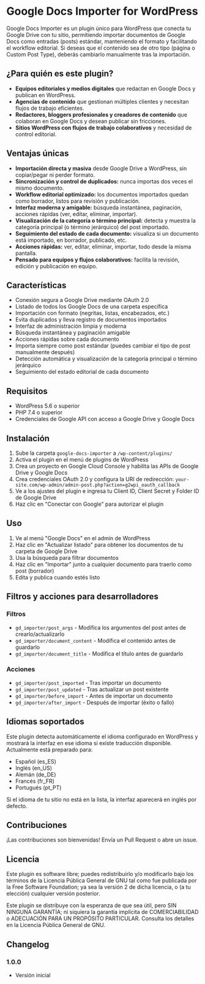 # Google Docs Importer for WordPress

Google Docs Importer es un plugin único para WordPress que conecta tu Google Drive con tu sitio, permitiendo importar documentos de Google Docs como entradas (posts) estándar, manteniendo el formato y facilitando el workflow editorial. Si deseas que el contenido sea de otro tipo (página o Custom Post Type), deberás cambiarlo manualmente tras la importación.

## ¿Para quién es este plugin?
- **Equipos editoriales y medios digitales** que redactan en Google Docs y publican en WordPress.
- **Agencias de contenido** que gestionan múltiples clientes y necesitan flujos de trabajo eficientes.
- **Redactores, bloggers profesionales y creadores de contenido** que colaboran en Google Docs y desean publicar sin fricciones.
- **Sitios WordPress con flujos de trabajo colaborativos** y necesidad de control editorial.

## Ventajas únicas
- **Importación directa y masiva** desde Google Drive a WordPress, sin copiar/pegar ni perder formato.
- **Sincronización y control de duplicados:** nunca importas dos veces el mismo documento.
- **Workflow editorial optimizado:** los documentos importados quedan como borrador, listos para revisión y publicación.
- **Interfaz moderna y amigable:** búsqueda instantánea, paginación, acciones rápidas (ver, editar, eliminar, importar).
- **Visualización de la categoría o término principal:** detecta y muestra la categoría principal (o término jerárquico) del post importado.
- **Seguimiento del estado de cada documento:** visualiza si un documento está importado, en borrador, publicado, etc.
- **Acciones rápidas:** ver, editar, eliminar, importar, todo desde la misma pantalla.
- **Pensado para equipos y flujos colaborativos:** facilita la revisión, edición y publicación en equipo.

## Características
- Conexión segura a Google Drive mediante OAuth 2.0
- Listado de todos los Google Docs de una carpeta específica
- Importación con formato (negritas, listas, encabezados, etc.)
- Evita duplicados y lleva registro de documentos importados
- Interfaz de administración limpia y moderna
- Búsqueda instantánea y paginación amigable
- Acciones rápidas sobre cada documento
- Importa siempre como post estándar (puedes cambiar el tipo de post manualmente después)
- Detección automática y visualización de la categoría principal o término jerárquico
- Seguimiento del estado editorial de cada documento

## Requisitos
- WordPress 5.6 o superior
- PHP 7.4 o superior
- Credenciales de Google API con acceso a Google Drive y Google Docs

## Instalación
1. Sube la carpeta `google-docs-importer` a `/wp-content/plugins/`
2. Activa el plugin en el menú de plugins de WordPress
3. Crea un proyecto en Google Cloud Console y habilita las APIs de Google Drive y Google Docs
4. Crea credenciales OAuth 2.0 y configura la URI de redirección: `your-site.com/wp-admin/admin-post.php?action=g2wpi_oauth_callback`
5. Ve a los ajustes del plugin e ingresa tu Client ID, Client Secret y Folder ID de Google Drive
6. Haz clic en "Conectar con Google" para autorizar el plugin

## Uso
1. Ve al menú "Google Docs" en el admin de WordPress
2. Haz clic en "Actualizar listado" para obtener los documentos de tu carpeta de Google Drive
3. Usa la búsqueda para filtrar documentos
4. Haz clic en "Importar" junto a cualquier documento para traerlo como post (borrador)
5. Edita y publica cuando estés listo

## Filtros y acciones para desarrolladores
### Filtros
- `gd_importer/post_args` - Modifica los argumentos del post antes de crearlo/actualizarlo
- `gd_importer/document_content` - Modifica el contenido antes de guardarlo
- `gd_importer/document_title` - Modifica el título antes de guardarlo

### Acciones
- `gd_importer/post_imported` - Tras importar un documento
- `gd_importer/post_updated` - Tras actualizar un post existente
- `gd_importer/before_import` - Antes de importar un documento
- `gd_importer/after_import` - Después de importar (éxito o fallo)

## Idiomas soportados

Este plugin detecta automáticamente el idioma configurado en WordPress y mostrará la interfaz en ese idioma si existe traducción disponible. Actualmente está preparado para:

- Español (es_ES)
- Inglés (en_US)
- Alemán (de_DE)
- Francés (fr_FR)
- Portugués (pt_PT)

Si el idioma de tu sitio no está en la lista, la interfaz aparecerá en inglés por defecto.

## Contribuciones
¡Las contribuciones son bienvenidas! Envía un Pull Request o abre un issue.

## Licencia

Este plugin es software libre; puedes redistribuirlo y/o modificarlo bajo los términos de la Licencia Pública General de GNU tal como fue publicada por la Free Software Foundation; ya sea la versión 2 de dicha licencia, o (a tu elección) cualquier versión posterior.

Este plugin se distribuye con la esperanza de que sea útil, pero SIN NINGUNA GARANTÍA; ni siquiera la garantía implícita de COMERCIABILIDAD o ADECUACIÓN PARA UN PROPÓSITO PARTICULAR. Consulta los detalles en la Licencia Pública General de GNU.

## Changelog

### 1.0.0
* Versión inicial
